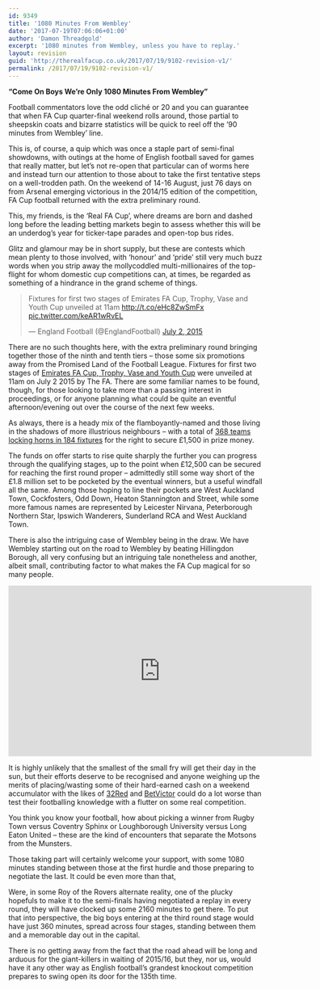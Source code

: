 ```yaml
---
id: 9349
title: '1080 Minutes From Wembley'
date: '2017-07-19T07:06:06+01:00'
author: 'Damon Threadgold'
excerpt: '1080 minutes from Wembley, unless you have to replay.'
layout: revision
guid: 'http://therealfacup.co.uk/2017/07/19/9102-revision-v1/'
permalink: /2017/07/19/9102-revision-v1/
---
```


**“Come On Boys We’re Only 1080 Minutes From Wembley”**

Football commentators love the odd cliché or 20 and you can guarantee that when FA Cup quarter-final weekend rolls around, those partial to sheepskin coats and bizarre statistics will be quick to reel off the ’90 minutes from Wembley’ line.

This is, of course, a quip which was once a staple part of semi-final showdowns, with outings at the home of English football saved for games that really matter, but let’s not re-open that particular can of worms here and instead turn our attention to those about to take the first tentative steps on a well-trodden path. On the weekend of 14-16 August, just 76 days on from Arsenal emerging victorious in the 2014/15 edition of the competition, FA Cup football returned with the extra preliminary round.

This, my friends, is the ‘Real FA Cup’, where dreams are born and dashed long before the leading betting markets begin to assess whether this will be an underdog’s year for ticker-tape parades and open-top bus rides.

Glitz and glamour may be in short supply, but these are contests which mean plenty to those involved, with ‘honour’ and ‘pride’ still very much buzz words when you strip away the mollycoddled multi-millionaires of the top-flight for whom domestic cup competitions can, at times, be regarded as something of a hindrance in the grand scheme of things.

> Fixtures for first two stages of Emirates FA Cup, Trophy, Vase and Youth Cup unveiled at 11am <http://t.co/eHc8ZwSmFx> [pic.twitter.com/keAR1wRvEL](http://t.co/keAR1wRvEL)
> 
> — England Football (@EnglandFootball) [July 2, 2015](https://twitter.com/EnglandFootball/status/616734569870557184?ref_src=twsrc%5Etfw)

<script async="" charset="utf-8" src="https://platform.twitter.com/widgets.js"></script>

There are no such thoughts here, with the extra preliminary round bringing together those of the ninth and tenth tiers – those some six promotions away from the Promised Land of the Football League. Fixtures for first two stages of [Emirates FA Cup, Trophy, Vase and Youth Cup](http://www.thefa.com/news/the-fa-cup/2015/jul/competition-draws-cup-trophy-vase-youth-cup) were unveiled at 11am on July 2 2015 by The FA. There are some familiar names to be found, though, for those looking to take more than a passing interest in proceedings, or for anyone planning what could be quite an eventful afternoon/evening out over the course of the next few weeks.

As always, there is a heady mix of the flamboyantly-named and those living in the shadows of more illustrious neighbours – with a total of [368 teams locking horns in 184 fixtures](http://www.thefa.com/thefacup/fixtures) for the right to secure £1,500 in prize money.

The funds on offer starts to rise quite sharply the further you can progress through the qualifying stages, up to the point when £12,500 can be secured for reaching the first round proper – admittedly still some way short of the £1.8 million set to be pocketed by the eventual winners, but a useful windfall all the same. Among those hoping to line their pockets are West Auckland Town, Cockfosters, Odd Down, Heaton Stannington and Street, while some more famous names are represented by Leicester Nirvana, Peterborough Northern Star, Ipswich Wanderers, Sunderland RCA and West Auckland Town.

There is also the intriguing case of Wembley being in the draw. We have Wembley starting out on the road to Wembley by beating Hillingdon Borough, all very confusing but an intriguing tale nonetheless and another, albeit small, contributing factor to what makes the FA Cup magical for so many people.

<iframe allow="accelerometer; autoplay; clipboard-write; encrypted-media; gyroscope; picture-in-picture" allowfullscreen="" frameborder="0" height="338" src="https://www.youtube.com/embed/7Ae2xrtMFNU?feature=oembed" title="Greatest Goals - The FA Cup Extra Preliminary Round | FATV" width="600"></iframe>

It is highly unlikely that the smallest of the small fry will get their day in the sun, but their efforts deserve to be recognised and anyone weighing up the merits of placing/wasting some of their hard-earned cash on a weekend accumulator with the likes of [32Red](http://www.32red.com/) and [BetVictor](http://www.betvictor.com/welcome?locale=en&tab=sports) could do a lot worse than test their footballing knowledge with a flutter on some real competition.

You think you know your football, how about picking a winner from Rugby Town versus Coventry Sphinx or Loughborough University versus Long Eaton United – these are the kind of encounters that separate the Motsons from the Munsters.

Those taking part will certainly welcome your support, with some 1080 minutes standing between those at the first hurdle and those preparing to negotiate the last. It could be even more than that,

Were, in some Roy of the Rovers alternate reality, one of the plucky hopefuls to make it to the semi-finals having negotiated a replay in every round, they will have clocked up some 2160 minutes to get there. To put that into perspective, the big boys entering at the third round stage would have just 360 minutes, spread across four stages, standing between them and a memorable day out in the capital.

There is no getting away from the fact that the road ahead will be long and arduous for the giant-killers in waiting of 2015/16, but they, nor us, would have it any other way as English football’s grandest knockout competition prepares to swing open its door for the 135th time.